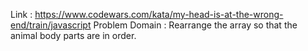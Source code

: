 Link : https://www.codewars.com/kata/my-head-is-at-the-wrong-end/train/javascript
Problem Domain :
Rearrange the array so that the animal body parts are in order.
